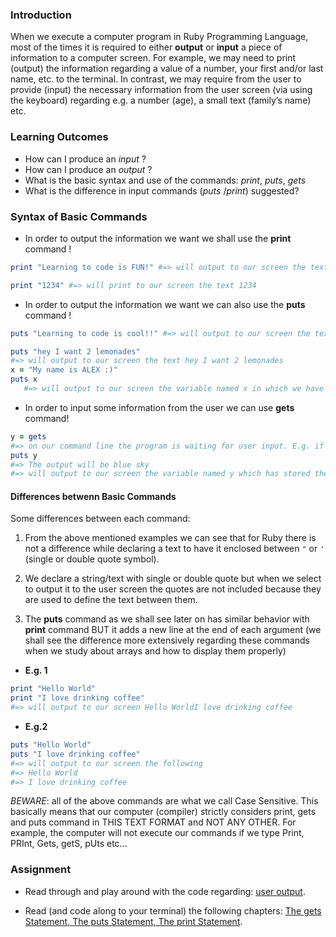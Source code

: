 <!-- This lesson will cover how to output things to the screen in Ruby and how to get input from the user. -->

### Introduction
When we execute a computer program in Ruby Programming Language, most of the times it is required to either **output** or **input** a piece of information to a computer screen.
For example, we may need to print (output) the information regarding a value of a number, your first and/or last name, etc. to the terminal. In contrast, we may require from the user to provide (input) the necessary information from the user screen (via using the keyboard) regarding e.g. a number (age), a small text (family’s name) etc.

### Learning Outcomes
* How can I produce an *input* ?
* How can I produce an *output* ?
* What is the basic syntax and use of the commands: *print*, *puts*, *gets*
* What is the difference in input commands (*puts* /*print*) suggested?

### Syntax of Basic Commands
* In order to output the information we want we shall use the **print** command !	
```ruby
print "Learning to code is FUN!" #=> will output to our screen the text Learning to code is FUN!
```
```ruby
print "1234" #=> will print to our screen the text 1234
```

* In order to output the information we want we can also use the **puts** command !	
```ruby
puts "Learning to code is cool!!" #=> will output to our screen the text Learning to code is cool!!
```
```ruby
puts "hey I want 2 lemonades" 
#=> will output to our screen the text hey I want 2 lemonades
x = "My name is ALEX :)"
puts x
   #=> will output to our screen the variable named x in which we have stored the text My name is ALEX :)
```

* In order to input some information from the user we can use **gets** command!
```ruby
y = gets   
#=> on our command line the program is waiting for user input. E.g. if we type blue sky and press enter
puts y  
#=> The output will be blue sky
#=> will output to our screen the variable named y which has stored the user input (as a text). 
```
#### Differences betwenn Basic Commands

Some differences between each command:

1. From the above mentioned examples we can see that for Ruby there is not a difference while declaring a text to have it enclosed between `"` or `'` (single or double quote symbol).

2. We declare a string/text with single or double quote but when we select to output it to the user screen the quotes are not included because they are used to define the text between them.

3. The **puts** command as we shall see later on has similar behavior with **print** command BUT it adds a new line at the end of each argument (we shall see the difference more extensively regarding these commands when we study about arrays and how to display them properly)

* **E.g. 1**
 ```ruby
print "Hello World"
print "I love drinking coffee"
#=> will output to our screen Hello WorldI love drinking coffee
``` 
 * **E.g.2**
```ruby 
puts "Hello World"
puts "I love drinking coffee"
#=> will output to our screen the following
#=> Hello World
#=> I love drinking coffee
```

*BEWARE*: all of the above commands are what we call Case Sensitive. This basically means that our computer (compiler) strictly considers print, gets and puts command in THIS TEXT FORMAT  and NOT ANY OTHER. For example, the computer will not execute our commands if we type Print, PRInt,  Gets, getS, pUts etc...


### Assignment
- Read through and play around with the code regarding: [user output](https://www.learnrubyonline.org/en/Hello%2C_World%21). 

- Read (and code along to your terminal) the following chapters: [The gets Statement, The puts Statement, The print Statement](https://www.tutorialspoint.com/ruby/ruby_quick_guide.htm).
